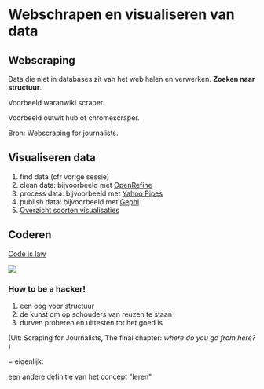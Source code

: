 Webschrapen en visualiseren van data
====================================

## Webscraping

Data die niet in databases zit van het web halen en verwerken. __Zoeken naar structuur__. 

Voorbeeld waranwiki scraper. 

Voorbeeld outwit hub of chromescraper.

Bron: Webscraping for journalists.

## Visualiseren data

1. find data (cfr vorige sessie)
2. clean data: bijvoorbeeld met [OpenRefine](http://openrefine.org/)
3. process data: bijvoorbeeld met [Yahoo Pipes](http://pipes.yahoo.com/pipes/)
4. publish data: bijvoorbeeld met [Gephi](http://gephi.org/)
5. [Overzicht soorten visualisaties](http://hci.stanford.edu/jheer/files/zoo/)

## Coderen

[Code is law](https://www.socialtext.net/codev2/Code%20Is%20Law)

![](./imgwr2/codeislawcover.jpg)


### How to be a hacker!

1. een oog voor structuur
2. de kunst om op schouders van reuzen te staan
3. durven proberen en uittesten tot het goed is

(Uit: Scraping for Journalists,  The final chapter: _where do you go from here?_  )

= eigenlijk:

een andere definitie van het concept "leren"